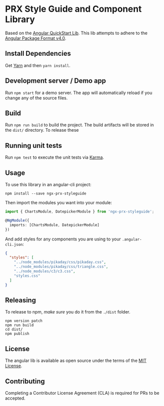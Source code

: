 # PRX Style Guide and Component Library

Based on the [Angular QuickStart Lib](https://github.com/filipesilva/angular-quickstart-lib). This lib attempts to adhere to the [Angular Package Format v4.0](https://docs.google.com/document/d/1CZC2rcpxffTDfRDs6p1cfbmKNLA6x5O-NtkJglDaBVs/edit#heading=h.k0mh3o8u5hx).

## Install Dependencies

Get [Yarn](https://yarnpkg.com/en/docs/install) and then `yarn install`.

## Development server / Demo app

Run `npm start` for a demo server. The app will automatically reload if you change any of the source files.

## Build

Run `npm run build` to build the project. The build artifacts will be stored in the `dist/` directory. To release these

## Running unit tests

Run `npm test` to execute the unit tests via [Karma](https://karma-runner.github.io).

## Usage

To use this library in an angular-cli project:

```
npm install --save ngx-prx-styleguide
```

Then import the modules you want into your module:

```typescript
import { ChartsModule, DatepickerModule } from 'ngx-prx-styleguide';

@NgModule({
  imports: [ChartsModule, DatepickerModule]
})
```

And add styles for any components you are using to your `.angular-cli.json`:

```json
{
  "styles": [
    "../node_modules/pikaday/css/pikaday.css",
    "../node_modules/pikaday/css/triangle.css",
    "../node_modules/c3/c3.css",
    "styles.css"
  ]
}
```

## Releasing

To release to npm, *make sure* you do it from the `./dist` folder.

```
npm version patch
npm run build
cd dist/
npm publish
```

## License

The angular lib is available as open source under the terms of the [MIT License](http://opensource.org/licenses/MIT).

## Contributing

Completing a Contributor License Agreement (CLA) is required for PRs to be accepted.
